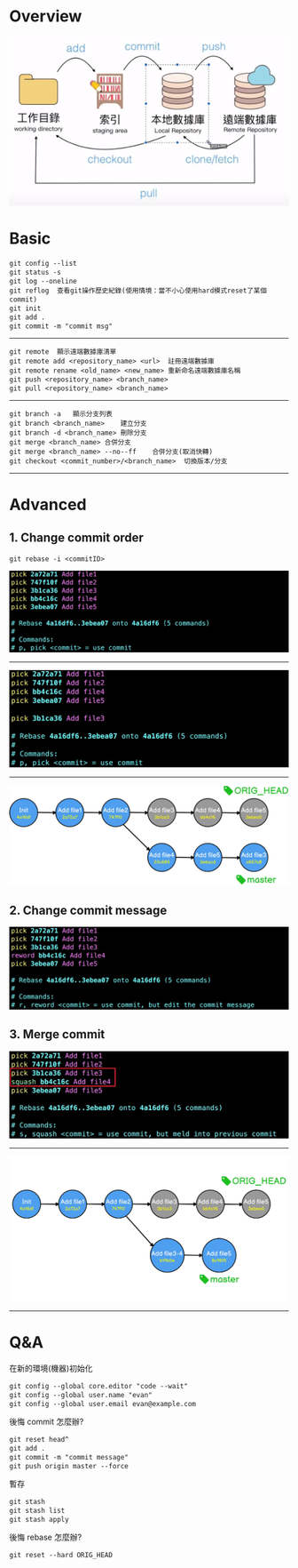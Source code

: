 # Overview

![img](./procedure.png)

# Basic

```
git config --list
git status -s
git log --oneline
git reflog  查看git操作歷史紀錄(使用情境：當不小心使用hard模式reset了某個commit)
git init
git add .
git commit -m "commit msg"
```

---

```
git remote	顯示遠端數據庫清單
git remote add <repository_name> <url>	註冊遠端數據庫
git remote rename <old_name> <new_name>	重新命名遠端數據庫名稱
git push <repository_name> <branch_name>
git pull <repository_name> <branch_name>
```

---

```
git branch -a	顯示分支列表
git branch <branch_name>	建立分支
git branch -d <branch_name> 刪除分支
git merge <branch_name>	合併分支
git merge <branch_name> --no--ff	合併分支(取消快轉)
git checkout <commit_number>/<branch_name>  切換版本/分支
```

---

# Advanced

## **1. Change commit order**

```
git rebase -i <commitID>
```

![img](./img/01.jfif)

---

![img](./img/02.jfif)

---

![img](./img/03.jfif)

## **2. Change commit message**

![img](./img/04.jfif)

## **3. Merge commit**

![img](./img/05.jfif)

---

![img](./img/06.jfif)

---

# Q&A

在新的環境(機器)初始化

```
git config --global core.editor "code --wait"
git config --global user.name "evan"
git config --global user.email evan@example.com
```

後悔 commit 怎麼辦?

```
git reset head^
git add .
git commit -m "commit message"
git push origin master --force
```

暫存

```
git stash
git stash list
git stash apply
```

後悔 rebase 怎麼辦?

```
git reset --hard ORIG_HEAD
```
